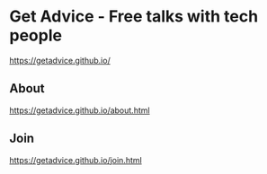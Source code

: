 # Get Advice - Free talks with tech people

https://getadvice.github.io/

## About
https://getadvice.github.io/about.html

## Join
https://getadvice.github.io/join.html